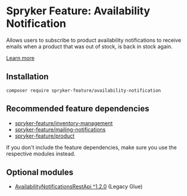 # Spryker Feature: Availability Notification

Allows users to subscribe to product availability notifications to receive emails when a product that was out of stock, is back in stock again.

[Learn more](https://docs.spryker.com/docs/pbc/all/warehouse-management-system/202307.0/base-shop/availability-notification-feature-overview.html)

## Installation

```
composer require spryker-feature/availability-notification
```

## Recommended feature dependencies
- [spryker-feature/inventory-management](https://github.com/spryker-feature/inventory-management)
- [spryker-feature/mailing-notifications](https://github.com/spryker-feature/mailing-notifications)
- [spryker-feature/product](https://github.com/spryker-feature/product)

If you don't include the feature dependencies, make sure you use the respective modules instead.

## Optional modules
- [AvailabilityNotificationsRestApi ^1.2.0](https://github.com/spryker/availability-notifications-rest-api) (Legacy Glue)
